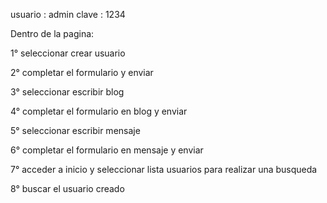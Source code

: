 usuario : admin
clave : 1234

Dentro de la pagina:

1° seleccionar crear usuario

2° completar el formulario y enviar

3° seleccionar escribir blog

4° completar el formulario en blog y enviar

5° seleccionar escribir mensaje

6° completar el formulario en mensaje y enviar

7° acceder a inicio y seleccionar lista usuarios para realizar una busqueda

8° buscar el usuario creado




